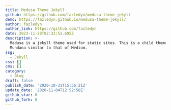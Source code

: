```yaml
---
title: Medusa Theme Jekyll
github: https://github.com/fazledyn/medusa-theme-jekyll
demo: https://fazledyn.github.io/medusa-theme-jekyll/
author: fazledyn
author_link: https://github.com/fazledyn
date: 2023-11-28T02:32:51.695Z
description: >-
  Medusa is a jekyll theme used for static sites. This is a child theme of
  Mundana similar to that of Medium.
ssg:
  - Jekyll
css: []
cms: []
category:
  - Blog
draft: false
publish_date: '2020-10-31T15:56:21Z'
update_date: '2020-11-04T12:52:58Z'
github_star: 0
github_fork: 0
---
```

